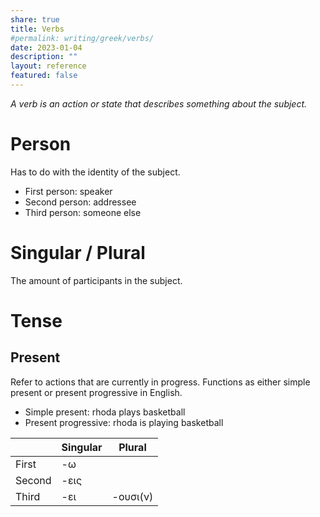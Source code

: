 ```yaml
---  
share: true  
title: Verbs  
#permalink: writing/greek/verbs/  
date: 2023-01-04  
description: ""  
layout: reference  
featured: false  
---  
```

  
*A verb is an action or state that describes something about the subject.*  
  
# Person  
Has to do with the identity of the subject.  
  
- First person: speaker  
- Second person: addressee  
- Third person: someone else  
  
# Singular / Plural  
The amount of participants in the subject.  
  
# Tense  
  
## Present  
Refer to actions that are currently in progress. Functions as either simple present or present progressive in English.  
  
- Simple present: rhoda plays basketball  
- Present progressive: rhoda is playing basketball  
  
|        | Singular | Plural   |  
| ------ | -------- | -------- |  
| First  | -ω       |          |  
| Second | -εις     |          |  
| Third  | -ει      | -ουσι(ν) |  
